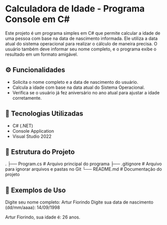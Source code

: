 # Calculadora de Idade - Programa Console em C#

Este projeto é um programa simples em C# que permite calcular a idade de uma pessoa com base na data de nascimento informada. Ele utiliza a data atual do sistema operacional para realizar o cálculo de maneira precisa. O usuário também deve informar seu nome completo, e o programa exibe o resultado em um formato amigável.

## ⚙️ Funcionalidades

- Solicita o nome completo e a data de nascimento do usuário.
- Calcula a idade com base na data atual do Sistema Operacional.
- Verifica se o usuário já fez aniversário no ano atual para ajustar a idade corretamente.

## 🚀 Tecnologias Utilizadas

- C# (.NET)
- Console Application
- Visual Studio 2022

## 📂 Estrutura do Projeto

.
├── Program.cs          # Arquivo principal do programa
├── .gitignore          # Arquivo para ignorar arquivos e pastas no Git
└── README.md           # Documentação do projeto

## 📝 Exemplos de Uso

Digite seu nome completo: Artur Fiorindo
Digite sua data de nascimento (dd/mm/aaaa): 14/09/1998

Artur Fiorindo, sua idade é: 26 anos.
